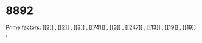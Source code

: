 # 8892

Prime factors: [[2]] , [[2]] , [[3]] , [[741]] , [[3]] , [[247]] , [[13]] , [[19]] , [[19]] , 